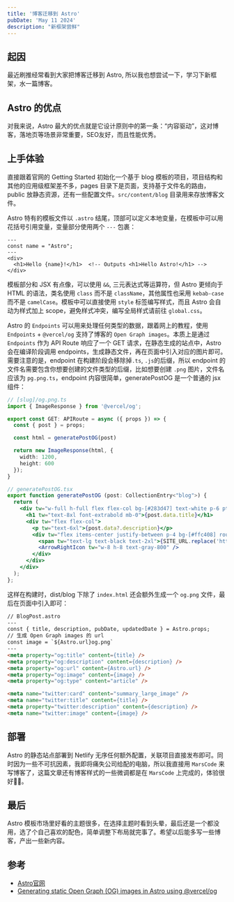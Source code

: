 ```yaml
---
title: '博客迁移到 Astro'
pubDate: 'May 11 2024'
description: "新框架尝鲜"
---
```

## 起因
最近刷推经常看到大家把博客迁移到 Astro, 所以我也想尝试一下，学习下新框架，水一篇博客。

## Astro 的优点
对我来说，Astro 最大的优点就是它设计原则中的第一条：“内容驱动”，这对博客，落地页等场景非常重要，SEO友好，而且性能优秀。

## 上手体验
直接跟着官网的 Getting Started 初始化一个基于 blog 模板的项目，项目结构和其他的应用级框架差不多，pages 目录下是页面，支持基于文件名的路由，public 放静态资源，还有一些配置文件。`src/content/blog` 目录用来存放博客文件。

Astro 特有的模板文件以 `.astro` 结尾，顶部可以定义本地变量，在模板中可以用花括号引用变量，变量部分使用两个 `---` 包裹：

```astro
---
const name = "Astro";
---
<div>
  <h1>Hello {name}!</h1>  <!-- Outputs <h1>Hello Astro!</h1> -->
</div>
```

模板部分和 JSX 有点像，可以使用 `&&`, 三元表达式等运算符，但 Astro 更倾向于 HTML 的语法，类名使用 `class` 而不是 `className`，其他属性也采用 `kebab-case` 而不是 `camelCase`。模板中可以直接使用 `style` 标签编写样式，而且 Astro 会自动为样式加上 scope，避免样式冲突，编写全局样式请前往 `global.css`。

Astro 的 `Endpoints` 可以用来处理任何类型的数据，跟着网上的教程，使用 `Endpoints` + `@vercel/og` 支持了博客的 `Open Graph images`。本质上是通过 `Endpoints` 作为 API Route 响应了一个 GET 请求，在静态生成的站点中，Astro 会在编译阶段调用 endpoints，生成静态文件，再在页面中引入对应的图片即可。需要注意的是，endpoint 在构建阶段会移除掉`.ts`, `.js`的后缀，所以 endpoint 的文件名需要包含你想要创建的文件类型的后缀，比如想要创建 `.png` 图片，文件名应该为 `pg.png.ts`，endpoint 内容很简单，generatePostOG 是一个普通的 jsx 组件：

```ts
// [slug]/og.png.ts
import { ImageResponse } from '@vercel/og';

export const GET: APIRoute = async ({ props }) => {
  const { post } = props;

  const html = generatePostOG(post)

  return new ImageResponse(html, {
    width: 1200,
    height: 600
  });
}
```

```jsx
// generatePostOG.tsx
export function generatePostOG (post: CollectionEntry<"blog">) {
  return (
    <div tw="w-full h-full flex flex-col bg-[#283d47] text-white p-6 pt-12 rounded-2xl shadow-lg mx-auto justify-between">
      <h1 tw="text-8xl font-extrabold mb-0">{post.data.title}</h1>
      <div tw="flex flex-col">
        <p tw="text-6xl">{post.data?.description}</p>
        <div tw="flex items-center justify-between p-4 bg-[#ffc408] rounded-lg mb-[64px]">
          <span tw="text-lg text-black text-2xl">{SITE_URL.replace('https://', '')}</span>
          <ArrowRightIcon tw="w-8 h-8 text-gray-800" />
        </div>
      </div>
    </div>
  );
};
```

这样在构建时，dist/blog 下除了 `index.html` 还会额外生成一个 `og.png` 文件，最后在页面中引入即可：
```html
// BlogPost.astro
---
const { title, description, pubDate, updatedDate } = Astro.props;
// 生成 Open Graph images 的 url
const image = `${Astro.url}og.png`
---
<meta property="og:title" content={title} />
<meta property="og:description" content={description} />
<meta property="og:url" content={Astro.url} />
<meta property="og:image" content={image} />
<meta property="og:type" content="article" />

<meta name="twitter:card" content="summary_large_image" />
<meta name="twitter:title" content={title} />
<meta property="twitter:description" content={description} />
<meta name="twitter:image" content={image} />
```

## 部署
Astro 的静态站点部署到 Netlify 无序任何额外配置，关联项目直接发布即可。同时因为一些不可抗因素，我即将痛失公司给配的电脑，所以我直接用 `MarsCode` 来写博客了，这篇文章还有博客样式的一些微调都是在 `MarsCode` 上完成的，体验很好👍🏻。

## 最后
Astro 模板市场里好看的主题很多，在选择主题时看到头晕，最后还是一个都没用，选了个自己喜欢的配色，简单调整下布局就完事了。希望以后能多写一些博客，产出一些新内容。

## 参考
- [Astro官网](https://docs.astro.build/en/getting-started/)
- [Generating static Open Graph (OG) images in Astro using @vercel/og](https://www.kozhuhds.com/blog/generating-static-open-graph-og-images-in-astro-using-vercel-og/)